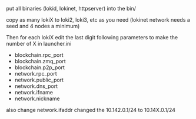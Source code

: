 put all binaries (lokid, lokinet, httpserver) into the bin/

copy as many lokiX to loki2, loki3, etc as you need (lokinet network needs a seed and 4 nodes a minimum)

Then for each lokiX edit the last digit following parameters to make the number of X in launcher.ini
- blockchain.rpc_port
- blockchain.zmq_port
- blockchain.p2p_port
- network.rpc_port
- network.public_port
- network.dns_port
- network.ifname
- network.nickname

also change network.ifaddr changed the 10.142.0.1/24 to 10.14X.0.1/24
